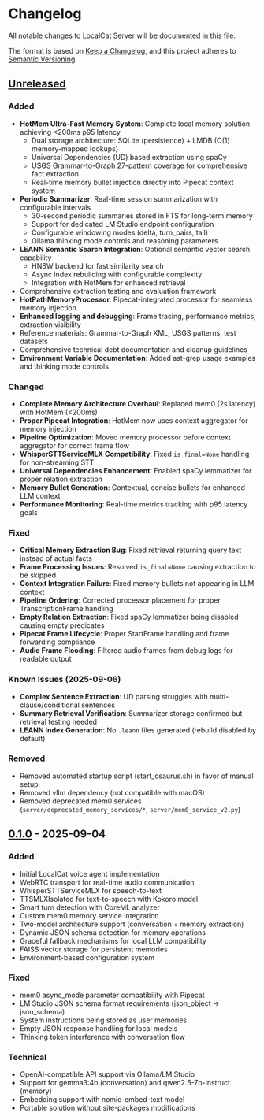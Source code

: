 # Changelog

All notable changes to LocalCat Server will be documented in this file.

The format is based on [Keep a Changelog](https://keepachangelog.com/en/1.0.0/),
and this project adheres to [Semantic Versioning](https://semver.org/spec/v2.0.0.html).

## [Unreleased]

### Added
- **HotMem Ultra-Fast Memory System**: Complete local memory solution achieving <200ms p95 latency
  - Dual storage architecture: SQLite (persistence) + LMDB (O(1) memory-mapped lookups)
  - Universal Dependencies (UD) based extraction using spaCy
  - USGS Grammar-to-Graph 27-pattern coverage for comprehensive fact extraction
  - Real-time memory bullet injection directly into Pipecat context system
- **Periodic Summarizer**: Real-time session summarization with configurable intervals
  - 30-second periodic summaries stored in FTS for long-term memory
  - Support for dedicated LM Studio endpoint configuration
  - Configurable windowing modes (delta, turn_pairs, tail)
  - Ollama thinking mode controls and reasoning parameters
- **LEANN Semantic Search Integration**: Optional semantic vector search capability
  - HNSW backend for fast similarity search
  - Async index rebuilding with configurable complexity
  - Integration with HotMem for enhanced retrieval
- Comprehensive extraction testing and evaluation framework
- **HotPathMemoryProcessor**: Pipecat-integrated processor for seamless memory injection  
- **Enhanced logging and debugging**: Frame tracing, performance metrics, extraction visibility
- Reference materials: Grammar-to-Graph XML, USGS patterns, test datasets
- Comprehensive technical debt documentation and cleanup guidelines
- **Environment Variable Documentation**: Added ast-grep usage examples and thinking mode controls

### Changed
- **Complete Memory Architecture Overhaul**: Replaced mem0 (2s latency) with HotMem (<200ms)
- **Proper Pipecat Integration**: HotMem now uses context aggregator for memory injection
- **Pipeline Optimization**: Moved memory processor before context aggregator for correct frame flow
- **WhisperSTTServiceMLX Compatibility**: Fixed `is_final=None` handling for non-streaming STT
- **Universal Dependencies Enhancement**: Enabled spaCy lemmatizer for proper relation extraction
- **Memory Bullet Generation**: Contextual, concise bullets for enhanced LLM context
- **Performance Monitoring**: Real-time metrics tracking with p95 latency goals

### Fixed
- **Critical Memory Extraction Bug**: Fixed retrieval returning query text instead of actual facts
- **Frame Processing Issues**: Resolved `is_final=None` causing extraction to be skipped  
- **Context Integration Failure**: Fixed memory bullets not appearing in LLM context
- **Pipeline Ordering**: Corrected processor placement for proper TranscriptionFrame handling
- **Empty Relation Extraction**: Fixed spaCy lemmatizer being disabled causing empty predicates
- **Pipecat Frame Lifecycle**: Proper StartFrame handling and frame forwarding compliance
- **Audio Frame Flooding**: Filtered audio frames from debug logs for readable output

### Known Issues (2025-09-06)
- **Complex Sentence Extraction**: UD parsing struggles with multi-clause/conditional sentences
- **Summary Retrieval Verification**: Summarizer storage confirmed but retrieval testing needed
- **LEANN Index Generation**: No `.leann` files generated (rebuild disabled by default)

### Removed
- Removed automated startup script (start_osaurus.sh) in favor of manual setup
- Removed vllm dependency (not compatible with macOS)
- Removed deprecated mem0 services (`server/deprecated_memory_services/*`, `server/mem0_service_v2.py`)

## [0.1.0] - 2025-09-04

### Added
- Initial LocalCat voice agent implementation
- WebRTC transport for real-time audio communication
- WhisperSTTServiceMLX for speech-to-text
- TTSMLXIsolated for text-to-speech with Kokoro model
- Smart turn detection with CoreML analyzer
- Custom mem0 memory service integration
- Two-model architecture support (conversation + memory extraction)
- Dynamic JSON schema detection for memory operations
- Graceful fallback mechanisms for local LLM compatibility
- FAISS vector storage for persistent memories
- Environment-based configuration system

### Fixed
- mem0 async_mode parameter compatibility with Pipecat
- LM Studio JSON schema format requirements (json_object → json_schema)
- System instructions being stored as user memories
- Empty JSON response handling for local models
- Thinking token interference with conversation flow

### Technical
- OpenAI-compatible API support via Ollama/LM Studio
- Support for gemma3:4b (conversation) and qwen2.5-7b-instruct (memory)
- Embedding support with nomic-embed-text model
- Portable solution without site-packages modifications

[Unreleased]: https://github.com/peppi/localcat/compare/v0.1.0...HEAD
[0.1.0]: https://github.com/peppi/localcat/releases/tag/v0.1.0
